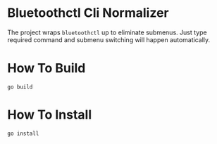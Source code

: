 # Bluetoothctl Cli Normalizer
The project wraps `bluetoothctl` up to eliminate submenus. Just type required command and submenu switching will happen automatically.

# How To Build
```
go build
```

# How To Install
```
go install
```

